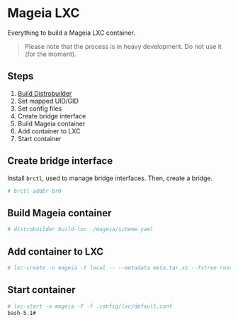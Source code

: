 # Mageia LXC
Everything to build a Mageia LXC container.

> Please note that the process is in heavy development. Do not use it (for the moment).

## Steps
1. [Build Distrobuilder](https://github.com/lxc/distrobuilder#installing-from-source)
2. Set mapped UID/GID
3. Set config files
4. Create bridge interface
5. Build Mageia container
6. Add container to LXC
7. Start container

## Create bridge interface
Install `brctl`, used to manage bridge interfaces.
Then, create a bridge. 
```Bash
# brctl addbr br0
```

## Build Mageia container
```Bash
# distrobuilder build-lxc ./mageia/scheme.yaml
```

## Add container to LXC
```Bash
# lxc-create -n mageia -t local -- --metadata meta.tar.xz --fstree rootfs.tar.xz
```

## Start container
```Bash
# lxc-start -n mageia -F -f .config/lxc/default.conf
bash-5.1# 
```
